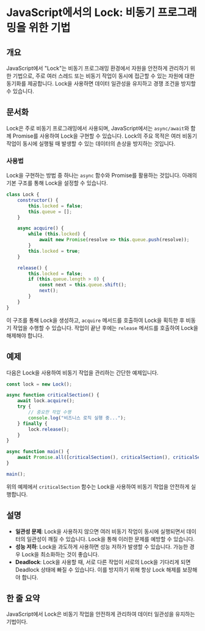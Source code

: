 <!--
Meta Description: # JavaScript에서의 Lock: 비동기 프로그래밍을 위한 기법 ## 개요 JavaScript에서 "Lock"는 비동기 프로그래밍 환경에서 자원을 안전하게 관리하기 위한 기법으로, 주로 여러 스레드 또는 비동기 작업이 동시에 접근할 수 있는 자원에 대한 동기화를 ...
Meta Keywords: lock을, 비동기, lock, 있습니다, 작업이
-->

# JavaScript에서의 Lock: 비동기 프로그래밍을 위한 기법

## 개요
JavaScript에서 "Lock"는 비동기 프로그래밍 환경에서 자원을 안전하게 관리하기 위한 기법으로, 주로 여러 스레드 또는 비동기 작업이 동시에 접근할 수 있는 자원에 대한 동기화를 제공합니다. Lock을 사용하면 데이터 일관성을 유지하고 경쟁 조건을 방지할 수 있습니다.

## 문서화
Lock은 주로 비동기 프로그래밍에서 사용되며, JavaScript에서는 `async/await`와 함께 Promise를 사용하여 Lock을 구현할 수 있습니다. Lock의 주요 목적은 여러 비동기 작업이 동시에 실행될 때 발생할 수 있는 데이터의 손상을 방지하는 것입니다.

### 사용법
Lock을 구현하는 방법 중 하나는 `async` 함수와 Promise를 활용하는 것입니다. 아래의 기본 구조를 통해 Lock을 설정할 수 있습니다.

```javascript
class Lock {
    constructor() {
        this.locked = false;
        this.queue = [];
    }

    async acquire() {
        while (this.locked) {
            await new Promise(resolve => this.queue.push(resolve));
        }
        this.locked = true;
    }

    release() {
        this.locked = false;
        if (this.queue.length > 0) {
            const next = this.queue.shift();
            next();
        }
    }
}
```

이 구조를 통해 Lock을 생성하고, `acquire` 메서드를 호출하여 Lock을 획득한 후 비동기 작업을 수행할 수 있습니다. 작업이 끝난 후에는 `release` 메서드를 호출하여 Lock을 해제해야 합니다.

## 예제
다음은 Lock을 사용하여 비동기 작업을 관리하는 간단한 예제입니다.

```javascript
const lock = new Lock();

async function criticalSection() {
    await lock.acquire();
    try {
        // 중요한 작업 수행
        console.log("비즈니스 로직 실행 중...");
    } finally {
        lock.release();
    }
}

async function main() {
    await Promise.all([criticalSection(), criticalSection(), criticalSection()]);
}

main();
```

위의 예제에서 `criticalSection` 함수는 Lock을 사용하여 비동기 작업을 안전하게 실행합니다.

## 설명
- **일관성 문제**: Lock을 사용하지 않으면 여러 비동기 작업이 동시에 실행되면서 데이터의 일관성이 깨질 수 있습니다. Lock을 통해 이러한 문제를 예방할 수 있습니다.
- **성능 저하**: Lock을 과도하게 사용하면 성능 저하가 발생할 수 있습니다. 가능한 경우 Lock을 최소화하는 것이 좋습니다.
- **Deadlock**: Lock을 사용할 때, 서로 다른 작업이 서로의 Lock을 기다리게 되면 Deadlock 상태에 빠질 수 있습니다. 이를 방지하기 위해 항상 Lock 해제를 보장해야 합니다.

## 한 줄 요약
JavaScript에서 Lock은 비동기 작업을 안전하게 관리하여 데이터 일관성을 유지하는 기법이다.